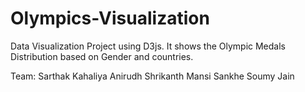 # Olympics-Visualization
Data Visualization Project using D3js. It shows the Olympic Medals Distribution based on Gender and countries.

Team:
Sarthak Kahaliya
Anirudh Shrikanth
Mansi Sankhe
Soumy Jain
